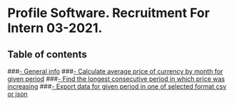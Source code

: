 # Profile Software. Recruitment For Intern 03-2021. 

## Table of contents
###[- General info](#general-info)
###[- Calculate average price of currency by month for given period](#calculate-average-price-of-currency-by-month-for-given-period)
###[- Find the longest consecutive period in which price was increasing](#find-the-longest-consecutive-period-in-which-price-was-increasing)
###[- Export data for given period in one of selected format csv or json](#export-data-for-given-period-in-one-of-selected-format-csv-or-json)


